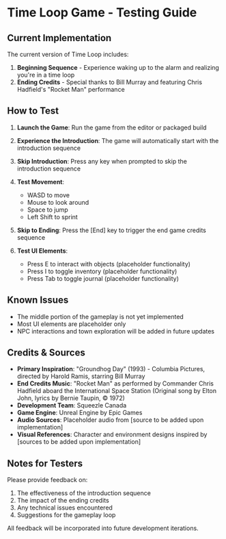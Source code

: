 # Time Loop Game - Testing Guide

## Current Implementation

The current version of Time Loop includes:

1. **Beginning Sequence** - Experience waking up to the alarm and realizing you're in a time loop
2. **Ending Credits** - Special thanks to Bill Murray and featuring Chris Hadfield's "Rocket Man" performance

## How to Test

1. **Launch the Game**: Run the game from the editor or packaged build

2. **Experience the Introduction**: The game will automatically start with the introduction sequence

3. **Skip Introduction**: Press any key when prompted to skip the introduction sequence

4. **Test Movement**: 
   - WASD to move
   - Mouse to look around
   - Space to jump
   - Left Shift to sprint

5. **Skip to Ending**: Press the [End] key to trigger the end game credits sequence

6. **Test UI Elements**:
   - Press E to interact with objects (placeholder functionality)
   - Press I to toggle inventory (placeholder functionality)
   - Press Tab to toggle journal (placeholder functionality)

## Known Issues

- The middle portion of the gameplay is not yet implemented
- Most UI elements are placeholder only
- NPC interactions and town exploration will be added in future updates

## Credits & Sources

- **Primary Inspiration**: "Groundhog Day" (1993) - Columbia Pictures, directed by Harold Ramis, starring Bill Murray
- **End Credits Music**: "Rocket Man" as performed by Commander Chris Hadfield aboard the International Space Station (Original song by Elton John, lyrics by Bernie Taupin, © 1972)
- **Development Team**: Squeezle Canada
- **Game Engine**: Unreal Engine by Epic Games
- **Audio Sources**: Placeholder audio from [source to be added upon implementation]
- **Visual References**: Character and environment designs inspired by [sources to be added upon implementation]

## Notes for Testers

Please provide feedback on:

1. The effectiveness of the introduction sequence
2. The impact of the ending credits
3. Any technical issues encountered
4. Suggestions for the gameplay loop

All feedback will be incorporated into future development iterations.
